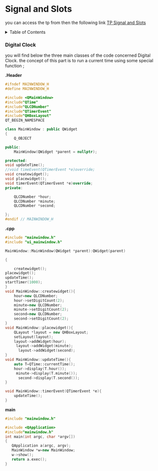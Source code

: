 # Signal and Slots

<!-- link of TP -->

you can access the tp from then the following link [TP Signal and Slots](https://anassbelcaid.github.io/CS311/calculator/) 

<details>
  <summary>Table of Contents</summary>
  <ol>
     <li class="list-group-item"> <a href="#Calculator">Calculator </a></li>
    <ul>
        <li><a href="#Setup">Setup</a></li>
        <li><a href="#Custom Slots">Custom Slots</a></li>
        <li><a href="#Digits Interaction">Digits Interaction</a></li>
        <li><a href="#Integer numbers">Integer numbers</a></li>
        <li><a href="#Operation Interaction">Operation Interaction</a></li>
        <li><a href="#Enter Button">Enter Button</a></li>
        <li><a href="#Enhancements">Enhancements</a></li>
      </ul>
    <li><a href="#Traffic Light">Traffic Light</a></li>
    <li><a href="#Digital Clock">Digital Clock</a></li>
    
    
     
  </ol>
</details>


### Digital Clock

you will find below the three main classes of the code concerned Digital Clock.
the concept of this part is to run a current time using some special function ;

**.Header**
```cpp
#ifndef MAINWINDOW_H
#define MAINWINDOW_H

#include <QMainWindow>
#include"QTime"
#include"QLCDNumber"
#include"QTimerEvent"
#include"QHBoxLayout"
QT_BEGIN_NAMESPACE

class MainWindow : public QWidget
{
    Q_OBJECT

public:
    MainWindow(QWidget *parent = nullptr);

protected:
void updateTime();
//void timeEvent(QTimerEvent *e)override;
void createwidget();
void placewidget();
void timerEvent(QTimerEvent *e)override;
private:

    QLCDNumber *hour;
    QLCDNumber *minute;
    QLCDNumber *second;

};
#endif // MAINWINDOW_H
```
**.cpp**
```cpp
#include "mainwindow.h"
#include "ui_mainwindow.h"

MainWindow::MainWindow(QWidget *parent):QWidget(parent)

{

    createwidget();
placewidget();
updateTime();
startTimer(1000);
}
void MainWindow::createwidget(){
    hour=new QLCDNumber;
    hour->setDigitCount(2);
    minute=new QLCDNumber;
    minute->setDigitCount(2);
    second=new QLCDNumber;
    second->setDigitCount(2);
}
void MainWindow::placewidget(){
    QLayout *layout = new QHBoxLayout;
    setLayout(layout);
    layout->addWidget(hour);
     layout->addWidget(minute);
      layout->addWidget(second);
}
void MainWindow::updateTime(){
    auto T=QTime::currentTime();
    hour->display(T.hour());
     minute->display(T.minute());
      second->display(T.second());
}

void MainWindow::timerEvent(QTimerEvent *e){
    updateTime();
}
```

 **main**
 ```cpp
 #include "mainwindow.h"

#include <QApplication>
#include"mainwindow.h"
int main(int argc, char *argv[])
{
    QApplication a(argc, argv);
    MainWindow *w=new MainWindow;
    w->show();
    return a.exec();
}
 ```
 
